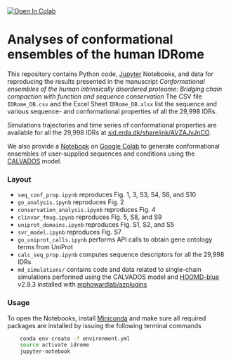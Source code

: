 <a target="_blank" href="https://colab.research.google.com/github/https://colab.research.google.com/github/KULL-Centre/_2023_Tesei_IDRome/blob/main/IDRLab.ipynb">
  <img src="https://colab.research.google.com/assets/colab-badge.svg" alt="Open In Colab"/>
</a>

# Analyses of conformational ensembles of the human IDRome

This repository contains Python code, [Jupyter](http://jupyter.org) Notebooks, and data for reproducing the results presented in the manuscript _Conformational ensembles of the human intrinsically disordered proteome: Bridging chain compaction with function and sequence conservation_
The CSV file `IDRome_DB.csv` and the Excel Sheet `IDRome_DB.xlsx` list the sequence and various sequence- and conformational properties of all the 29,998 IDRs.

Simulations trajectories and time series of conformational properties are available for all the 29,998 IDRs at [sid.erda.dk/sharelink/AVZAJvJnCO](https://sid.erda.dk/sharelink/AVZAJvJnCO).

We also provide a [Notebook](https://colab.research.google.com/github/KULL-Centre/_2023_Tesei_IDRome/blob/main/IDRLab.ipynb) on [Google Colab](https://colab.research.google.com/) to generate conformational ensembles of user-supplied sequences and conditions using the [CALVADOS](https://github.com/KULL-Centre/CALVADOS) model. 

### Layout
- `seq_conf_prop.ipynb` reproduces Fig. 1, 3, S3, S4, S6, and S10
- `go_analysis.ipynb` reproduces Fig. 2
- `conservation_analysis.ipynb` reproduces Fig. 4
- `clinvar_fmug.ipynb` reproduces Fig. 5, S8, and S9
- `uniprot_domains.ipynb` reproduces Fig. S1, S2, and S5
- `svr_model.ipynb` reproduces Fig. S7
- `go_uniprot_calls.ipynb` performs API calls to obtain gene ontology terms from UniProt
- `calc_seq_prop.ipynb` computes sequence descriptors for all the 29,998 IDRs
- `md_simulations/` contains code and data related to single-chain simulations performed using the CALVADOS model and [HOOMD-blue](https://hoomd-blue.readthedocs.io/en/latest/) v2.9.3 installed with [mphowardlab/azplugins](https://github.com/mphowardlab/azplugins)

### Usage

To open the Notebooks, install [Miniconda](https://conda.io/miniconda.html) and make sure all required packages are installed by issuing the following terminal commands

```bash
    conda env create -f environment.yml
    source activate idrome
    jupyter-notebook
```
